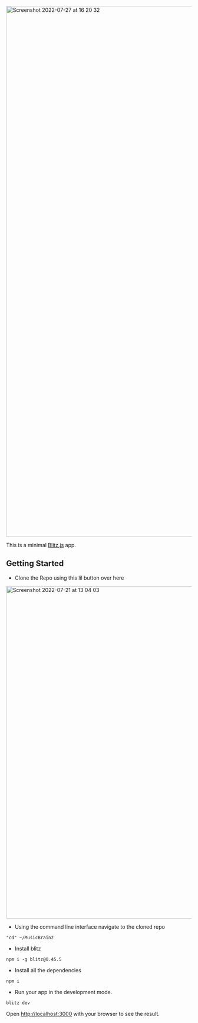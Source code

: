 
<img width="1440" alt="Screenshot 2022-07-27 at 16 20 32" src="https://user-images.githubusercontent.com/68223905/181271167-e03c4fc9-9a36-4146-9a2d-477907a63dff.png">

This is a minimal [Blitz.js](https://github.com/blitz-js/blitz) app.

## Getting Started

- Clone the Repo using this lil button over here

<img width="902" alt="Screenshot 2022-07-21 at 13 04 03" src="https://user-images.githubusercontent.com/68223905/180199281-e9df1aea-33af-4b27-8461-855d55623e84.png">

- Using the command line interface navigate to the cloned repo

```
"cd" ~/MusicBrainz
```

- Install blitz 

```
npm i -g blitz@0.45.5
```


- Install all the dependencies 

```
npm i
```

- Run your app in the development mode.

```
blitz dev
```

Open [http://localhost:3000](http://localhost:3000) with your browser to see the result.
